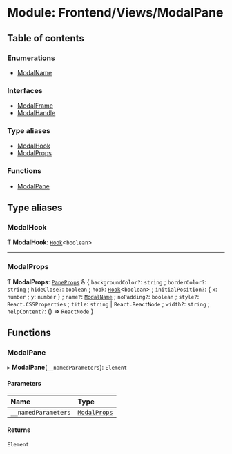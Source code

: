 # Module: Frontend/Views/ModalPane

## Table of contents

### Enumerations

- [ModalName](../enums/Frontend_Views_ModalPane.ModalName.md)

### Interfaces

- [ModalFrame](../interfaces/Frontend_Views_ModalPane.ModalFrame.md)
- [ModalHandle](../interfaces/Frontend_Views_ModalPane.ModalHandle.md)

### Type aliases

- [ModalHook](Frontend_Views_ModalPane.md#modalhook)
- [ModalProps](Frontend_Views_ModalPane.md#modalprops)

### Functions

- [ModalPane](Frontend_Views_ModalPane.md#modalpane)

## Type aliases

### ModalHook

Ƭ **ModalHook**: [`Hook`](_types_global_GlobalTypes.md#hook)<`boolean`\>

---

### ModalProps

Ƭ **ModalProps**: [`PaneProps`](Frontend_Components_GameWindowComponents.md#paneprops) & { `backgroundColor?`: `string` ; `borderColor?`: `string` ; `hideClose?`: `boolean` ; `hook`: [`Hook`](_types_global_GlobalTypes.md#hook)<`boolean`\> ; `initialPosition?`: { `x`: `number` ; `y`: `number` } ; `name?`: [`ModalName`](../enums/Frontend_Views_ModalPane.ModalName.md) ; `noPadding?`: `boolean` ; `style?`: `React.CSSProperties` ; `title`: `string` \| `React.ReactNode` ; `width?`: `string` ; `helpContent?`: () => `ReactNode` }

## Functions

### ModalPane

▸ **ModalPane**(`__namedParameters`): `Element`

#### Parameters

| Name                | Type                                                   |
| :------------------ | :----------------------------------------------------- |
| `__namedParameters` | [`ModalProps`](Frontend_Views_ModalPane.md#modalprops) |

#### Returns

`Element`
